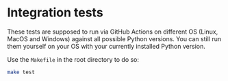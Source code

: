# Integration tests

These tests are supposed to run via GitHub Actions on different OS (Linux, MacOS and Windows)
against all possible Python versions.
You can still run them yourself on your OS with your currently installed Python version.

Use the `Makefile` in the root directory to do so:
```bash
make test
```
